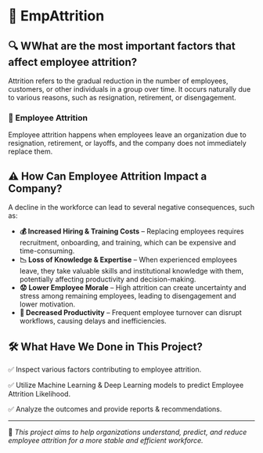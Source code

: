 # 📌 EmpAttrition

## 🔍 WWhat are the most important factors that affect employee attrition?
Attrition refers to the gradual reduction in the number of employees, customers, or other individuals in a group over time. It occurs naturally due to various reasons, such as resignation, retirement, or disengagement.

### 🏢 Employee Attrition
Employee attrition happens when employees leave an organization due to resignation, retirement, or layoffs, and the company does not immediately replace them.

## ⚠️ How Can Employee Attrition Impact a Company?
A decline in the workforce can lead to several negative consequences, such as:

- **💰 Increased Hiring & Training Costs** – Replacing employees requires recruitment, onboarding, and training, which can be expensive and time-consuming.
- **📉 Loss of Knowledge & Expertise** – When experienced employees leave, they take valuable skills and institutional knowledge with them, potentially affecting productivity and decision-making.
- **😟 Lower Employee Morale** – High attrition can create uncertainty and stress among remaining employees, leading to disengagement and lower motivation.
- **🚀 Decreased Productivity** – Frequent employee turnover can disrupt workflows, causing delays and inefficiencies.

## 🛠 What Have We Done in This Project?
✅ Inspect various factors contributing to employee attrition.

✅ Utilize Machine Learning & Deep Learning models to predict Employee Attrition Likelihood.

✅ Analyze the outcomes and provide reports & recommendations.

---

📌 *This project aims to help organizations understand, predict, and reduce employee attrition for a more stable and efficient workforce.*
